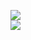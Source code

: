 [![](https://img.shields.io/badge/Made%20With-Github%20Spray-lightgrey.svg?style=for-the-badge&logo=github)](https://github.com/Annihil/github-spray#21583)  
[![](https://i.imgur.com/2DrTn0Z.gif)](https://github.com/Annihil/github-spray)